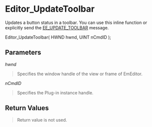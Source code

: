 # Editor\_UpdateToolbar

Updates a button status in a toolbar. You can use this inline function or explicitly send the [EE\_UPDATE\_TOOLBAR](../message/ee_update_toolbar) message.

Editor\_UpdateToolbar( HWND hwnd, UINT nCmdID );

## Parameters

_hwnd_

> Specifies the window handle of the view or frame of EmEditor.

_nCmdID_

> Specifies the Plug-in instance handle.

## Return Values

> Return value is not used.

